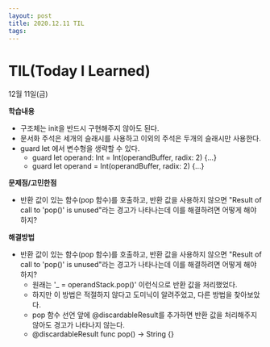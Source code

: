 ```yaml
---
layout: post
title: 2020.12.11 TIL
tags:
---
```

# TIL(Today I Learned)

12월 11일(금)

**학습내용**

- 구조체는 init을 반드시 구현해주지 않아도 된다.
- 문서화 주석은 세개의 슬래시를 사용하고 이외의 주석은 두개의 슬래시만 사용한다.
- guard let 에서 변수형을 생략할 수 있다.
    - guard let operand: Int = Int(operandBuffer, radix: 2) {...}
    - guard let operand = Int(operandBuffer, radix: 2) {...}

**문제점/고민한점**

- 반환 값이 있는 함수(pop 함수)를 호출하고, 반환 값을 사용하지 않으면 "Result of call to 'pop()' is unused"라는 경고가 나타나는데 이를 해결하려면 어떻게 해야하지?

**해결방법**

- 반환 값이 있는 함수(pop 함수)를 호출하고, 반환 값을 사용하지 않으면 "Result of call to 'pop()' is unused"라는 경고가 나타나는데 이를 해결하려면 어떻게 해야하지?
    - 원래는 '_ = operandStack.pop()' 이런식으로 반환 값을 처리했었다.
    - 하지만 이 방법은 적절하지 않다고 도미닉이 알려주었고, 다른 방법을 찾아보았다.
    - pop 함수 선언 앞에 @discardableResult를 추가하면 반환 값을 처리해주지 않아도 경고가 나타나지 않는다.
    - @discardableResult func pop() → String {}
